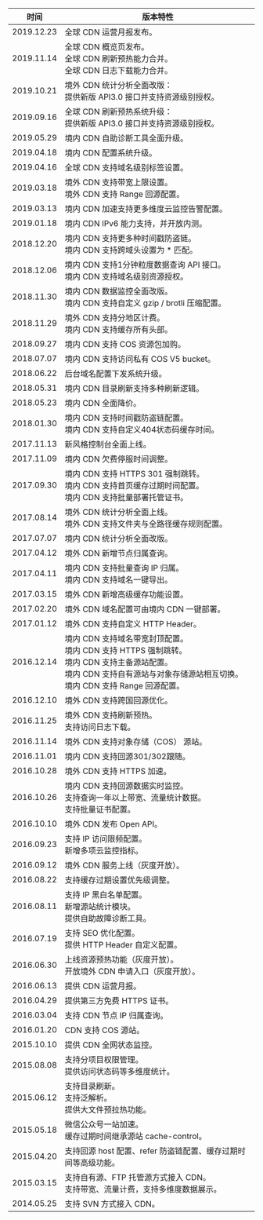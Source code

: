 | 时间       | 版本特性                                                     |
| ---------- | ------------------------------------------------------------ |
| 2019.12.23 | 全球 CDN 运营月报发布。                                        |
| 2019.11.14 | 全球 CDN 概览页发布。<br/>全球 CDN 刷新预热能力合并。<br/>全球 CDN 日志下载能力合并。 |
| 2019.10.21 | 境外 CDN 统计分析全面改版：<br/>提供新版 API3.0 接口并支持资源级别授权。 |
| 2019.09.16 | 全球 CDN 刷新预热系统升级：<br/>提供新版 API3.0 接口并支持资源级别授权。 |
| 2019.05.29 | 境内 CDN 自助诊断工具全面升级。                                |
| 2019.04.18 | 境内 CDN 配置系统升级。                                        |
| 2019.04.16 | 全球 CDN 支持域名级别标签设置。                                |
| 2019.03.18 | 境外 CDN 支持带宽上限设置。<br/>境外 CDN 支持 Range 回源配置。 |
| 2019.03.13 | 境内 CDN 加速支持更多维度云监控告警配置。                      |
| 2019.01.18 | 境内 CDN IPv6 能力支持，并开放内测。                           |
| 2018.12.20 | 境内 CDN 支持更多种时间戳防盗链。<br/>境内 CDN 支持跨域头设置为 * 匹配。 |
| 2018.12.06 | 境内 CDN 支持1分钟粒度数据查询 API 接口。<br/>境内 CDN 支持域名级别资源授权。 |
| 2018.11.30 | 境内 CDN 数据监控全面改版。<br/>境内 CDN 支持自定义 gzip / brotli 压缩配置。 |
| 2018.11.29 | 境外 CDN 支持分地区计费。<br/>境内 CDN 支持缓存所有头部。        |
| 2018.09.27 | 境内 CDN 支持 COS 资源包加购。                                 |
| 2018.07.07 | 境内 CDN 支持访问私有 COS V5 bucket。                          |
| 2018.06.22 | 后台域名配置下发系统升级。                                     |
| 2018.05.31 | 境内 CDN 目录刷新支持多种刷新逻辑。                            |
| 2018.05.23 | 境内 CDN 全面降价。                                            |
| 2018.01.30 | 境内 CDN 支持时间戳防盗链配置。<br/>境内 CDN 支持自定义404状态码缓存时间。 |
| 2017.11.13 | 新风格控制台全面上线。                                         |
| 2017.11.09 | 境内 CDN 欠费停服时间调整。                                    |
| 2017.09.30 | 境内 CDN 支持 HTTPS 301 强制跳转。<br/>境内 CDN 支持首页缓存过期时间配置。<br/>境内 CDN 支持批量部署托管证书。 |
| 2017.08.14 | 境外 CDN 统计分析全面上线。<br/>境外 CDN 支持文件夹与全路径缓存规则配置。 |
| 2017.07.07 | 境内 CDN 统计分析全面改版。                                    |
| 2017.04.12 | 境外 CDN 新增节点归属查询。                                    |
| 2017.04.11 | 境内 CDN 支持批量查询 IP 归属。<br/>境内 CDN 支持域名一键导出。  |
| 2017.03.15 | 境外 CDN 新增高级缓存功能设置。                               |
| 2017.02.20 | 境外 CDN 域名配置可由境内 CDN 一键部署。                            |
| 2017.01.12 | 境外 CDN 支持自定义 HTTP Header。                              |
| 2016.12.14 | 境内 CDN 支持域名带宽封顶配置。<br/>境内 CDN 支持 HTTPS 强制跳转。<br/>境内 CDN 支持主备源站配置。<br/>境内 CDN 支持自有源站与对象存储源站相互切换。<br/>境内 CDN 支持 Range 回源配置。 |
| 2016.12.10 | 境外 CDN 支持跨国回源优化。                                    |
| 2016.11.25 | 境外 CDN 支持刷新预热。<br/>支持访问日志下载。                   |
| 2016.11.14 | 境外 CDN 支持对象存储（COS） 源站。                            |
| 2016.11.01 | 境内 CDN 支持回源301/302跟随。                               |
| 2016.10.28 | 境外 CDN 支持 HTTPS 加速。                                     |
| 2016.10.26 | 境内 CDN 支持回源数据实时监控。<br/>支持查询一年以上带宽、流量统计数据。<br/>支持批量证书配置。 |
| 2016.10.10 | 境外 CDN 发布 Open API。                                       |
| 2016.09.23 | 支持 IP 访问限频配置。<br>新增多项云监控指标。                   |
| 2016.09.12 | 境外 CDN 服务上线（灰度开放）。                                |
| 2016.08.22 | 支持缓存过期设置优先级调整。                                   |
| 2016.08.11 | 支持 IP 黑白名单配置。<br>新增源站统计模块。<br>提供自助故障诊断工具。 |
| 2016.07.19 | 支持 SEO 优化配置。<br> 提供 HTTP Header 自定义配置。            |
| 2016.06.30 | 上线资源预热功能（灰度开放）。<br>开放境外 CDN 申请入口（灰度开放）。 |
| 2016.06.13 | 提供 CDN 运营月报。                                            |
| 2016.04.29 | 提供第三方免费 HTTPS 证书。                                    |
| 2016.03.04 | 支持 CDN 节点 IP 归属查询。                                    |
| 2016.01.20 | CDN 支持 COS 源站。                                            |
| 2015.10.10 | 提供 CDN 全网状态监控。                                        |
| 2015.08.08 | 支持分项目权限管理。<br>提供访问状态码等多维度统计。             |
| 2015.06.12 | 支持目录刷新。<br>支持泛解析。<br>提供大文件预拉热功能。           |
| 2015.05.18 | 微信公众号一站加速。<br>缓存过期时间继承源站 cache-control。     |
| 2015.04.20 | 支持回源 host 配置、refer 防盗链配置、缓存过期时间等高级功能。 |
| 2015.03.15 | 支持自有源、FTP 托管源方式接入 CDN。 <br>支持带宽、流量计费，支持多维度数据展示。 |
| 2014.05.25 | 支持 SVN 方式接入 CDN。                                   |
